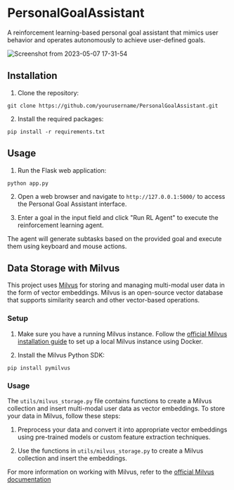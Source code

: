 # PersonalGoalAssistant

A reinforcement learning-based personal goal assistant that mimics user behavior and operates autonomously to achieve user-defined goals.

![Screenshot from 2023-05-07 17-31-54](https://user-images.githubusercontent.com/12392345/236676233-2f25d830-3aa5-4898-a864-0b8ae6b8bbbe.png)

## Installation

1. Clone the repository:
```
git clone https://github.com/yourusername/PersonalGoalAssistant.git
```

2. Install the required packages:
```
pip install -r requirements.txt
```

## Usage

1. Run the Flask web application:
```
python app.py
```

2. Open a web browser and navigate to `http://127.0.0.1:5000/` to access the Personal Goal Assistant interface.

3. Enter a goal in the input field and click "Run RL Agent" to execute the reinforcement learning agent.

The agent will generate subtasks based on the provided goal and execute them using keyboard and mouse actions.

## Data Storage with Milvus

This project uses [Milvus](https://milvus.io/) for storing and managing multi-modal user data in the form of vector embeddings. Milvus is an open-source vector database that supports similarity search and other vector-based operations.

### Setup

1. Make sure you have a running Milvus instance. Follow the [official Milvus installation guide](https://milvus.io/docs/v2.3.0-beta/install_standalone-operator.md) to set up a local Milvus instance using Docker.

2. Install the Milvus Python SDK:

```
pip install pymilvus
```

### Usage

The `utils/milvus_storage.py` file contains functions to create a Milvus collection and insert multi-modal user data as vector embeddings. To store your data in Milvus, follow these steps:

1. Preprocess your data and convert it into appropriate vector embeddings using pre-trained models or custom feature extraction techniques.

2. Use the functions in `utils/milvus_storage.py` to create a Milvus collection and insert the embeddings.

For more information on working with Milvus, refer to the [official Milvus documentation](https://milvus.io/docs/overview.md)
